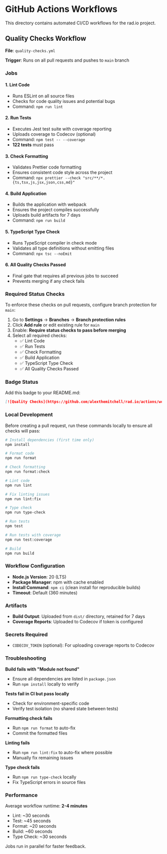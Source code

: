 # GitHub Actions Workflows

This directory contains automated CI/CD workflows for the rad.io project.

## Quality Checks Workflow

**File**: `quality-checks.yml`

**Trigger**: Runs on all pull requests and pushes to `main` branch

### Jobs

#### 1. Lint Code
- Runs ESLint on all source files
- Checks for code quality issues and potential bugs
- Command: `npm run lint`

#### 2. Run Tests  
- Executes Jest test suite with coverage reporting
- Uploads coverage to Codecov (optional)
- Command: `npm test -- --coverage`
- **122 tests** must pass

#### 3. Check Formatting
- Validates Prettier code formatting
- Ensures consistent code style across the project
- Command: `npx prettier --check "src/**/*.{ts,tsx,js,jsx,json,css,md}"`

#### 4. Build Application
- Builds the application with webpack
- Ensures the project compiles successfully
- Uploads build artifacts for 7 days
- Command: `npm run build`

#### 5. TypeScript Type Check
- Runs TypeScript compiler in check mode
- Validates all type definitions without emitting files
- Command: `npx tsc --noEmit`

#### 6. All Quality Checks Passed
- Final gate that requires all previous jobs to succeed
- Prevents merging if any check fails

### Required Status Checks

To enforce these checks on pull requests, configure branch protection for `main`:

1. Go to **Settings** → **Branches** → **Branch protection rules**
2. Click **Add rule** or edit existing rule for `main`
3. Enable: **Require status checks to pass before merging**
4. Select all required checks:
   - ✅ Lint Code
   - ✅ Run Tests
   - ✅ Check Formatting
   - ✅ Build Application
   - ✅ TypeScript Type Check
   - ✅ All Quality Checks Passed

### Badge Status

Add this badge to your README.md:

```markdown
[![Quality Checks](https://github.com/alexthemitchell/rad.io/actions/workflows/quality-checks.yml/badge.svg)](https://github.com/alexthemitchell/rad.io/actions/workflows/quality-checks.yml)
```

### Local Development

Before creating a pull request, run these commands locally to ensure all checks will pass:

```bash
# Install dependencies (first time only)
npm install

# Format code
npm run format

# Check formatting
npm run format:check

# Lint code
npm run lint

# Fix linting issues
npm run lint:fix

# Type check
npm run type-check

# Run tests
npm test

# Run tests with coverage
npm run test:coverage

# Build
npm run build
```

### Workflow Configuration

- **Node.js Version**: 20 (LTS)
- **Package Manager**: npm with cache enabled
- **Install Command**: `npm ci` (clean install for reproducible builds)
- **Timeout**: Default (360 minutes)

### Artifacts

- **Build Output**: Uploaded from `dist/` directory, retained for 7 days
- **Coverage Reports**: Uploaded to Codecov if token is configured

### Secrets Required

- `CODECOV_TOKEN` (optional): For uploading coverage reports to Codecov

### Troubleshooting

**Build fails with "Module not found"**
- Ensure all dependencies are listed in `package.json`
- Run `npm install` locally to verify

**Tests fail in CI but pass locally**
- Check for environment-specific code
- Verify test isolation (no shared state between tests)

**Formatting check fails**
- Run `npm run format` to auto-fix
- Commit the formatted files

**Linting fails**
- Run `npm run lint:fix` to auto-fix where possible
- Manually fix remaining issues

**Type check fails**
- Run `npm run type-check` locally
- Fix TypeScript errors in source files

### Performance

Average workflow runtime: **2-4 minutes**

- Lint: ~30 seconds
- Test: ~45 seconds  
- Format: ~20 seconds
- Build: ~60 seconds
- Type Check: ~30 seconds

Jobs run in parallel for faster feedback.
